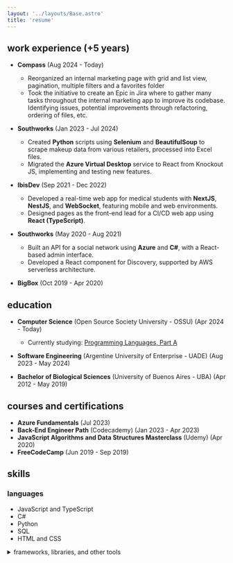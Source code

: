 ```yaml
---
layout: '../layouts/Base.astro'
title: 'resume'
---
```


## work experience (+5 years)

- **Compass** (Aug 2024 - Today)
  - Reorganized an internal marketing page with grid and list view, pagination, multiple filters and a favorites folder
  - Took the initiative to create an Epic in Jira where to gather many tasks throughout the internal marketing app to improve its codebase. Identifying issues, potential improvements through refactoring, ordering of files, etc.
- **Southworks** (Jan 2023 - Jul 2024)
  - Created **Python** scripts using **Selenium** and **BeautifulSoup** to scrape makeup data from various retailers, processed into Excel files.
  - Migrated the **Azure Virtual Desktop** service to React from Knockout JS, implementing and testing new features.

- **IbisDev** (Sep 2021 - Dec 2022)
  - Developed a real-time web app for medical students with **NextJS**, **NestJS**, and **WebSocket**, featuring mobile and web environments.
  - Designed pages as the front-end lead for a CI/CD web app using **React (TypeScript)**.

- **Southworks** (May 2020 - Aug 2021)
  - Built an API for a social network using **Azure** and **C#**, with a React-based admin interface.
  - Developed a React component for Discovery, supported by AWS serverless architecture.

- **BigBox** (Oct 2019 - Apr 2020)

## education

- **Computer Science** (Open Source Society University - OSSU) (Apr 2024 - Today)
  - Currently studying: [Programming Languages, Part A](https://www.coursera.org/learn/programming-languages)

- **Software Engineering** (Argentine University of Enterprise - UADE) (Aug 2023 - May 2024)

- **Bachelor of Biological Sciences** (University of Buenos Aires - UBA) (Apr 2012 - May 2019)

## courses and certifications

- **Azure Fundamentals** (Jul 2023)
- **Back-End Engineer Path** (Codecademy) (Jan 2023 - Apr 2023)
- **JavaScript Algorithms and Data Structures Masterclass** (Udemy) (Apr 2020)
- **FreeCodeCamp** (Jun 2019 - Sep 2019)

## skills

### languages
- JavaScript and TypeScript
- C#
- Python
- SQL
- HTML and CSS

<details>
  <summary>frameworks, libraries, and other tools</summary>

  - **Used professionally:**
    - React and Vue
    - Redux
    - NestJS
    - Material UI
    - Git
    - Jest (and React Testing Library)
  - **Used in personal projects/courses:**
    - Express
    - PostgreSQL
    - Docker
</details>
